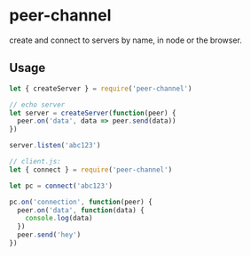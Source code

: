 # peer-channel
create and connect to servers by name, in node or the browser.

## Usage
```js
let { createServer } = require('peer-channel')

// echo server
let server = createServer(function(peer) {
  peer.on('data', data => peer.send(data))
})

server.listen('abc123')

// client.js:
let { connect } = require('peer-channel')

let pc = connect('abc123')

pc.on('connection', function(peer) {
  peer.on('data', function(data) {
    console.log(data)
  })
  peer.send('hey')
})
```

